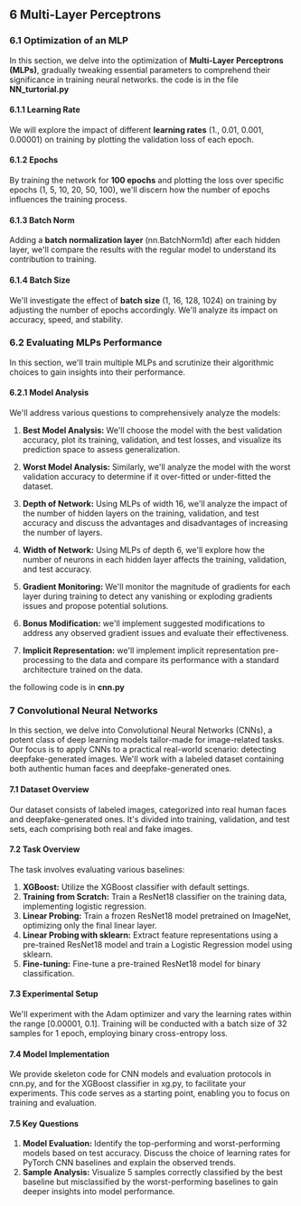 

## 6 Multi-Layer Perceptrons

### 6.1 Optimization of an MLP

In this section, we delve into the optimization of **Multi-Layer Perceptrons (MLPs)**, gradually tweaking essential parameters to comprehend their significance in training neural networks. the code is in the file **NN_turtorial.py**

#### 6.1.1 Learning Rate

We will explore the impact of different **learning rates** (1., 0.01, 0.001, 0.00001) on training by plotting the validation loss of each epoch.

#### 6.1.2 Epochs

By training the network for **100 epochs** and plotting the loss over specific epochs (1, 5, 10, 20, 50, 100), we'll discern how the number of epochs influences the training process.

#### 6.1.3 Batch Norm

Adding a **batch normalization layer** (nn.BatchNorm1d) after each hidden layer, we'll compare the results with the regular model to understand its contribution to training.

#### 6.1.4 Batch Size

We'll investigate the effect of **batch size** (1, 16, 128, 1024) on training by adjusting the number of epochs accordingly. We'll analyze its impact on accuracy, speed, and stability.

### 6.2 Evaluating MLPs Performance

In this section, we'll train multiple MLPs and scrutinize their algorithmic choices to gain insights into their performance.

#### 6.2.1 Model Analysis

We'll address various questions to comprehensively analyze the models:

1. **Best Model Analysis:** We'll choose the model with the best validation accuracy, plot its training, validation, and test losses, and visualize its prediction space to assess generalization.

2. **Worst Model Analysis:** Similarly, we'll analyze the model with the worst validation accuracy to determine if it over-fitted or under-fitted the dataset.

3. **Depth of Network:** Using MLPs of width 16, we'll analyze the impact of the number of hidden layers on the training, validation, and test accuracy and discuss the advantages and disadvantages of increasing the number of layers.

4. **Width of Network:** Using MLPs of depth 6, we'll explore how the number of neurons in each hidden layer affects the training, validation, and test accuracy.

5. **Gradient Monitoring:** We'll monitor the magnitude of gradients for each layer during training to detect any vanishing or exploding gradients issues and propose potential solutions.

6. **Bonus Modification:**  we'll implement suggested modifications to address any observed gradient issues and evaluate their effectiveness.

7. **Implicit Representation:**  we'll implement implicit representation pre-processing to the data and compare its performance with a standard architecture trained on the data.



the following code is in **cnn.py**

### 7 Convolutional Neural Networks

In this section, we delve into Convolutional Neural Networks (CNNs), a potent class of deep learning models tailor-made for image-related tasks. Our focus is to apply CNNs to a practical real-world scenario: detecting deepfake-generated images. We'll work with a labeled dataset containing both authentic human faces and deepfake-generated ones.

#### 7.1 Dataset Overview

Our dataset consists of labeled images, categorized into real human faces and deepfake-generated ones. It's divided into training, validation, and test sets, each comprising both real and fake images.

#### 7.2 Task Overview

The task involves evaluating various baselines:

1. **XGBoost:** Utilize the XGBoost classifier with default settings.
2. **Training from Scratch:** Train a ResNet18 classifier on the training data, implementing logistic regression.
3. **Linear Probing:** Train a frozen ResNet18 model pretrained on ImageNet, optimizing only the final linear layer.
4. **Linear Probing with sklearn:** Extract feature representations using a pre-trained ResNet18 model and train a Logistic Regression model using sklearn.
5. **Fine-tuning:** Fine-tune a pre-trained ResNet18 model for binary classification.

#### 7.3 Experimental Setup

We'll experiment with the Adam optimizer and vary the learning rates within the range [0.00001, 0.1]. Training will be conducted with a batch size of 32 samples for 1 epoch, employing binary cross-entropy loss.

#### 7.4 Model Implementation

We provide skeleton code for CNN models and evaluation protocols in cnn.py, and for the XGBoost classifier in xg.py, to facilitate your experiments. This code serves as a starting point, enabling you to focus on training and evaluation.

#### 7.5 Key Questions

1. **Model Evaluation:** Identify the top-performing and worst-performing models based on test accuracy. Discuss the choice of learning rates for PyTorch CNN baselines and explain the observed trends.
2. **Sample Analysis:** Visualize 5 samples correctly classified by the best baseline but misclassified by the worst-performing baselines to gain deeper insights into model performance.


